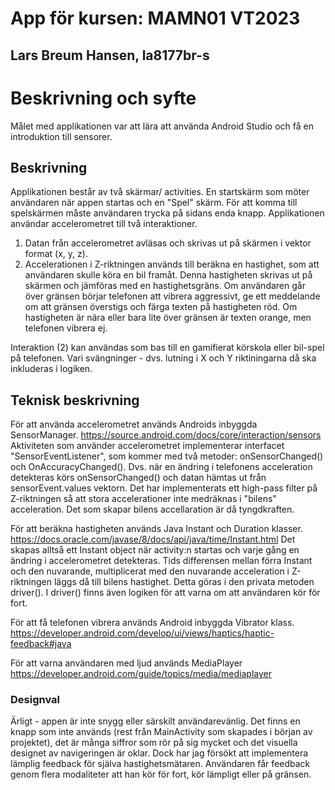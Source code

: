 # App för kursen: MAMN01 VT2023

## Lars Breum Hansen, la8177br-s

# Beskrivning och syfte

Målet med applikationen var att lära att använda Android Studio och få en introduktion till sensorer.

## Beskrivning

Applikationen består av två skärmar/ activities. En startskärm som möter användaren när appen startas och en "Spel" skärm. För att komma till spelskärmen måste användaren trycka på sidans enda knapp.
Applikationen användar accelerometret till två interaktioner.

1. Datan från accelerometret avläsas och skrivas ut på skärmen i vektor format (x, y, z).
2. Accelerationen i Z-riktningen används till beräkna en hastighet, som att användaren skulle köra en bil framåt. Denna hastigheten skrivas ut på skärmen och jämföras med en hastighetsgräns. Om användaren går över gränsen börjar telefonen att vibrera aggressivt, ge ett meddelande om att gränsen överstigs och färga texten på hastigheten röd. Om hastigheten är nära eller bara lite över gränsen är texten orange, men telefonen vibrera ej.

Interaktion (2) kan användas som bas till en gamifierat körskola eller bil-spel på telefonen. Vari svängninger - dvs. lutning i X och Y riktiningarna då ska inkluderas i logiken.

## Teknisk beskrivning

För att använda accelerometret används Androids inbyggda SensorManager.
https://source.android.com/docs/core/interaction/sensors
Aktiviteten som använder accelerometret implementerar interfacet "SensorEventListener", som kommer med två metoder: onSensorChanged() och OnAccuracyChanged(). Dvs. när en ändring i telefonens acceleration detekteras körs onSensorChanged() och datan hämtas ut från sensorEvent.values vektorn. Det har implementerats ett high-pass filter på Z-riktningen så att stora accelerationer inte medräknas i "bilens" acceleration. Det som skapar bilens accellaration är då tyngdkraften.

För att beräkna hastigheten används Java Instant och Duration klasser.
https://docs.oracle.com/javase/8/docs/api/java/time/Instant.html
Det skapas alltså ett Instant object när activity:n startas och varje gång en ändring i accelerometret detekteras. Tids differensen mellan förra Instant och den nuvarande, multiplicerat med den nuvarande acceleration i Z-riktningen läggs då till bilens hastighet. Detta göras i den privata metoden driver().
I driver() finns även logiken för att varna om att användaren kör för fort.

För att få telefonen vibrera används Android inbyggda Vibrator klass.
https://developer.android.com/develop/ui/views/haptics/haptic-feedback#java

För att varna användaren med ljud används MediaPlayer
https://developer.android.com/guide/topics/media/mediaplayer

### Designval

Ärligt - appen är inte snygg eller särskilt användarevänlig. Det finns en knapp som inte används (rest från MainActivity som skapades i början av projektet), det är många siffror som rör på sig mycket och det visuella designet av navigeringen är oklar.
Dock har jag försökt att implementera lämplig feedback för själva hastighetsmätaren. Användaren får feedback genom flera modaliteter att han kör för fort, kör lämpligt eller på gränsen.
